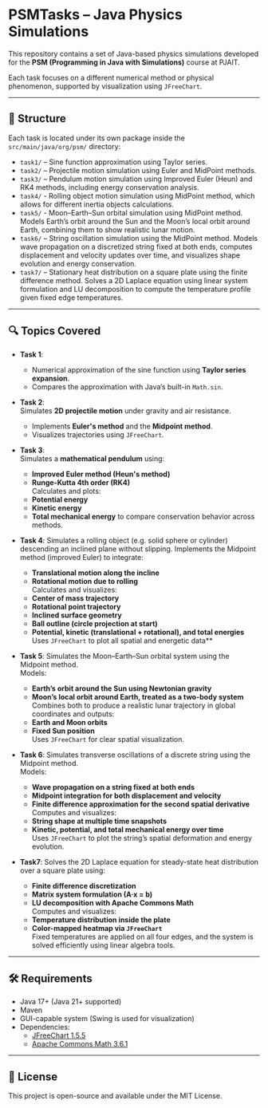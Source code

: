 # PSMTasks – Java Physics Simulations

This repository contains a set of Java-based physics simulations developed for the **PSM (Programming in Java with Simulations)** course at PJAIT.

Each task focuses on a different numerical method or physical phenomenon, supported by visualization using `JFreeChart`.

---

## 📁 Structure

Each task is located under its own package inside the `src/main/java/org/psm/` directory:

- `task1/` – Sine function approximation using Taylor series.
- `task2/` – Projectile motion simulation using Euler and MidPoint methods.
- `task3/` – Pendulum motion simulation using Improved Euler (Heun) and RK4 methods, including energy conservation analysis.
- `task4/` - Rolling object motion simulation using MidPoint method, which allows for different inertia objects calculations. 
- `task5/` - Moon–Earth–Sun orbital simulation using MidPoint method.
  Models Earth’s orbit around the Sun and the Moon’s local orbit around Earth,
  combining them to show realistic lunar motion.
- `task6/` – String oscillation simulation using the MidPoint method. Models wave propagation on a discretized string
  fixed at both ends, computes displacement and velocity updates over time, and visualizes shape evolution and energy 
  conservation.
- `task7/` – Stationary heat distribution on a square plate using the finite difference method.
  Solves a 2D Laplace equation using linear system formulation and LU decomposition to compute the temperature profile given fixed edge temperatures.

---

## 🔍 Topics Covered

- **Task 1**:  
  - Numerical approximation of the sine function using **Taylor series expansion**.  
  - Compares the approximation with Java’s built-in `Math.sin`.

- **Task 2**:  
  Simulates **2D projectile motion** under gravity and air resistance.
    - Implements **Euler's method** and the **Midpoint method**.
    - Visualizes trajectories using `JFreeChart`.

- **Task 3**:  
  Simulates a **mathematical pendulum** using:
    - **Improved Euler method (Heun's method)**
    - **Runge-Kutta 4th order (RK4)**  
      Calculates and plots:
    - **Potential energy**
    - **Kinetic energy**
    - **Total mechanical energy**
      to compare conservation behavior across methods.

- **Task 4**:
  Simulates a rolling object (e.g. solid sphere or cylinder) descending an inclined plane without slipping.
  Implements the Midpoint method (improved Euler) to integrate:
  - **Translational motion along the incline**
  - **Rotational motion due to rolling**  
  Calculates and visualizes:
  - **Center of mass trajectory**
  - **Rotational point trajectory**
  - **Inclined surface geometry**
  - **Ball outline (circle projection at start)**
  - **Potential, kinetic (translational + rotational), and total energies**  
  Uses `JFreeChart` to plot all spatial and energetic data**

- **Task 5**:
    Simulates the Moon–Earth–Sun orbital system using the Midpoint method.  
    Models:
    - **Earth’s orbit around the Sun using Newtonian gravity**
    - **Moon’s local orbit around Earth, treated as a two-body system**
    Combines both to produce a realistic lunar trajectory in global coordinates and outputs:
    - **Earth and Moon orbits**
    - **Fixed Sun position**  
    Uses `JFreeChart` for clear spatial visualization.
- **Task 6**:
     Simulates transverse oscillations of a discrete string using the Midpoint method.  
     Models:
     -	**Wave propagation on a string fixed at both ends**
     -	**Midpoint integration for both displacement and velocity**
     -	**Finite difference approximation for the second spatial derivative**
     Computes and visualizes:  
     - **String shape at multiple time snapshots**
     - **Kinetic, potential, and total mechanical energy over time**  
     Uses `JFreeChart` to plot the string’s spatial deformation and energy evolution.
- **Task7**:
  Solves the 2D Laplace equation for steady-state heat distribution over a square plate using:
  - **Finite difference discretization**
  - **Matrix system formulation (A·x = b)**
  - **LU decomposition with Apache Commons Math**  
  Computes and visualizes:
  - **Temperature distribution inside the plate**
  - **Color-mapped heatmap via `JFreeChart`**  
  Fixed temperatures are applied on all four edges, and the system is solved efficiently using linear algebra tools.
---

## 🛠️ Requirements

- Java 17+ (Java 21+ supported)
- Maven
- GUI-capable system (Swing is used for visualization)
- Dependencies:
    - [JFreeChart 1.5.5](https://github.com/jfree/jfreechart)
    - [Apache Commons Math 3.6.1](https://github.com/apache/commons-math)

---

## 📄 License

This project is open-source and available under the MIT License.